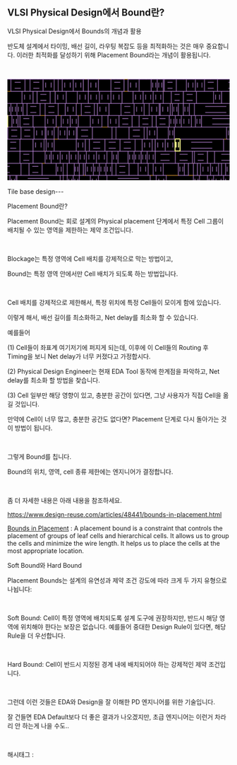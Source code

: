 ## VLSI Physical Design에서 Bound란?

VLSI Physical Design에서 Bounds의 개념과 활용

반도체 설계에서 타이밍, 배선 길이, 라우팅 복잡도 등을 최적화하는 것은 매우 중요합니다. 이러한 최적화를 달성하기 위해 Placement Bound라는 개념이 활용됩니다. 

​

![0](./asset/0.png)

Tile base design---

Placement Bound란?

Placement Bound는 회로 설계의 Physical placement 단계에서 특정 Cell 그룹이 배치될 수 있는 영역을 제한하는 제약 조건입니다.

​

Blockage는 특정 영역에 Cell 배치를 강제적으로 막는 방법이고,

Bound는 특정 영역 안에서만 Cell 배치가 되도록 하는 방법입니다.

​

Cell 배치를 강제적으로 제한해서, 특정 위치에 특정 Cell들이 모이게 함에 있습니다.

이렇게 해서, 배선 길이를 최소화하고, Net delay를 최소화 할 수 있습니다.

예를들어 

(1) Cell들이 좌표계 여기저기에 퍼지게 되는데, 이후에 이 Cell들의 Routing 후 Timing을 보니 Net delay가 너무 커졌다고 가정합시다.

(2) Physical Design Engineer는 현재 EDA Tool 동작에 한계점을 파악하고, Net delay를 최소화 할 방법을 찾습니다.

(3) Cell 일부만 해당 영향이 있고, 충분한 공간이 있다면, 그냥 사용자가 직접 Cell을 옮길 것입니다.

만약에 Cell이 너무 많고, 충분한 공간도 없다면? Placement 단계로 다시 돌아가는 것이 방법이 됩니다.

​

그렇게 Bound를 칩니다.

Bound의 위치, 영역, cell 종류 제한에는 엔지니어가 결정합니다.

​

좀 더 자세한 내용은 아래 내용을 참조하세요.

https://www.design-reuse.com/articles/48441/bounds-in-placement.html

[Bounds in Placement](https://www.design-reuse.com/articles/48441/bounds-in-placement.html) : A placement bound is a constraint that controls the placement of groups of leaf cells and hierarchical cells. It allows us to group the cells and minimize the wire length. It helps us to place the cells at the most appropriate location.

Soft Bound와 Hard Bound

Placement Bounds는 설계의 유연성과 제약 조건 강도에 따라 크게 두 가지 유형으로 나뉩니다:

​

Soft Bound: Cell이 특정 영역에 배치되도록 설계 도구에 권장하지만, 반드시 해당 영역에 위치해야 한다는 보장은 없습니다. 예를들어 중대한 Design Rule이 있다면, 해당 Rule을 더 우선합니다.

​

Hard Bound: Cell이 반드시 지정된 경계 내에 배치되어야 하는 강제적인 제약 조건입니다.

​

그런데 이런 것들은 EDA와 Design을 잘 이해한 PD 엔지니어를 위한 기술입니다.

잘 건들면 EDA Default보다 더 좋은 결과가 나오겠지만, 초급 엔지니어는 이런거 차라리 안 하는게 나을 수도..

​

 해시태그 : 
